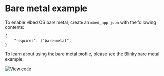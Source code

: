 # Bare metal example

To enable Mbed OS bare metal, create an `mbed_app.json` with the following contents:

```
{
    "requires": ["bare-metal"]
}
```

To learn about using the bare metal profile, please see the Blinky bare metal example:

[![View code](https://www.mbed.com/embed/?url=https://github.com/armmbed/mbed-os-example-blinky-baremetal/)](https://github.com/armmbed/mbed-os-example-blinky-baremetal/blob/master/main.cpp)
